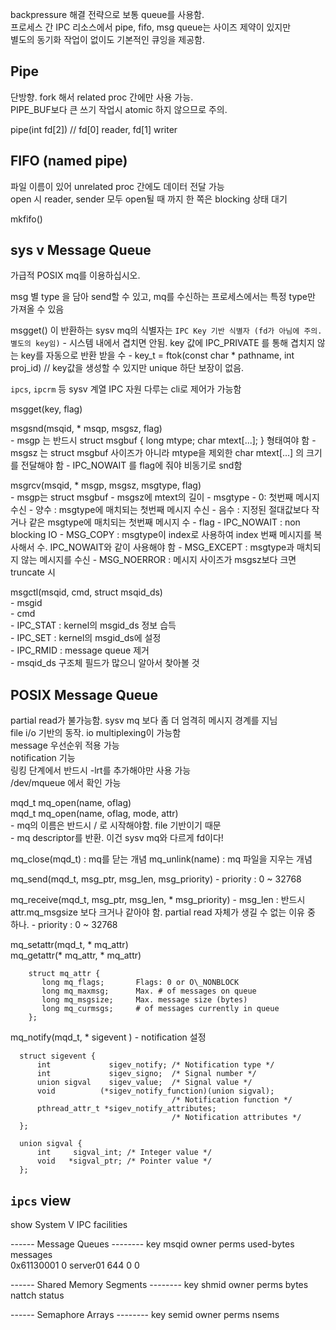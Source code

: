backpressure 해결 전략으로 보통 queue를 사용함.  
프로세스 간 IPC 리소스에서 pipe, fifo, msg queue는 사이즈 제약이 있지만   
별도의 동기화 작업이 없이도 기본적인 큐잉을 제공함.  

## Pipe

단방향. fork 해서 related proc 간에만 사용 가능.  
PIPE_BUF보다 큰 쓰기 작업시 atomic 하지 않으므로 주의.  

pipe(int fd[2]) // fd[0] reader, fd[1] writer

## FIFO (named pipe)

파일 이름이 있어 unrelated proc 간에도 데이터 전달 가능   
open 시 reader, sender 모두 open될 때 까지 한 쪽은 blocking 상태 대기  

mkfifo()

## sys v Message Queue

가급적 POSIX mq를 이용하십시오.  

msg 별 type 을 담아 send할 수 있고, mq를 수신하는 프로세스에서는 특정 type만 가져올 수 있음   

msgget() 이 반환하는 sysv mq의 식별자는 `IPC Key 기반 식별자 (fd가 아님에 주의. 별도의 key임)`
    - 시스템 내에서 겹치면 안됨. key 값에 IPC\_PRIVATE 를 통해 겹치지 않는 key를 자동으로 반환 받을 수
    - key\_t = ftok(const char * pathname, int proj\_id)  // key값을 생성할 수 있지만 unique 하단 보장이 없음.

`ipcs`, `ipcrm` 등 sysv 계열 IPC 자원 다루는 cli로 제어가 가능함  

msgget(key, flag)  

msgsnd(msqid, * msqp, msgsz, flag)  
    - msgp 는 반드시 struct msgbuf { long mtype; char mtext[...]; } 형태여야 함
    - msgsz 는 struct msgbuf 사이즈가 아니라 mtype을 제외한 char mtext[...] 의 크기를 전달해야 함
    - IPC\_NOWAIT 를 flag에 줘야 비동기로 snd함

msgrcv(msqid, * msgp, msgsz, msgtype, flag)  
    - msgp는 struct msgbuf
    - msgsz에 mtext의 길이
    - msgtype
        - 0: 첫번째 메시지 수신
        - 양수 : msgtype에 매치되는 첫번째 메시지 수신
        - 음수 : 지정된 절대값보다 작거나 같은 msgtype에 매치되는 첫번째 메시지 수
    - flag
        - IPC\_NOWAIT   : non blocking IO
        - MSG_COPY      : msgtype이 index로 사용하여 index 번째 메시지를 복사해서 수. IPC\_NOWAIT와 같이 사용해야 함
        - MSG_EXCEPT    : msgtype과 매치되지 않는 메시지를 수신
        - MSG_NOERROR   : 메시지 사이즈가 msgsz보다 크면 truncate 시

msgctl(msqid, cmd, struct msqid\_ds)  
    - msgid  
    - cmd  
        - IPC\_STAT : kernel의 msgid_ds 정보 습득  
        - IPC\_SET  : kernel의 msgid_ds에 설정  
        - IPC\_RMID : message queue 제거  
    - msqid\_ds 구조체 필드가 많으니 알아서 찾아볼 것  


## POSIX Message Queue


partial read가 불가능함. sysv mq 보다 좀 더 엄격히 메시지 경계를 지님  
file i/o 기반의 동작. io multiplexing이 가능함  
message 우선순위 적용 가능  
notification 기능  
링킹 단계에서 반드시 -lrt를 추가해야만 사용 가능  
/dev/mqueue 에서 확인 가능  

mqd\_t mq\_open(name, oflag)  
mqd\_t mq\_open(name, oflag, mode, attr)  
    - mq의 이름은 반드시 / 로 시작해야함. file 기반이기 때문  
    - mq descriptor를 반환. 이건 sysv mq와 다르게 fd이다!

mq\_close(mqd\_t) : mq를 닫는 개념
mq\_unlink(name) : mq 파일을 지우는 개념

mq\_send(mqd\_t, msg\_ptr, msg\_len, msg\_priority)
    - priority : 0 ~ 32768

mq\_receive(mqd\_t, msg\_ptr, msg\_len, * msg\_priority)
    - msg\_len : 반드시 attr.mq\_msgsize 보다 크거나 같아야 함. partial read 자체가 생길 수 없는 이유 중 하나.
    - priority : 0 ~ 32768

mq\_setattr(mqd\_t, * mq\_attr)  
mq\_getattr(* mq\_attr, * mq\_attr)  

```
    struct mq_attr {
       long mq_flags;       Flags: 0 or O\_NONBLOCK 
       long mq_maxmsg;      Max. # of messages on queue 
       long mq_msgsize;     Max. message size (bytes) 
       long mq_curmsgs;     # of messages currently in queue 
    };
```

mq\_notify(mqd\_t, * sigevent )
    - notification 설정

```
  struct sigevent {
      int             sigev_notify; /* Notification type */
      int             sigev_signo;  /* Signal number */
      union sigval    sigev_value;  /* Signal value */
      void          (*sigev_notify_function)(union sigval);
                                    /* Notification function */
      pthread_attr_t *sigev_notify_attributes;
                                    /* Notification attributes */
  };

  union sigval {
      int     sigval_int; /* Integer value */
      void   *sigval_ptr; /* Pointer value */
  };

```




## `ipcs` view  

show System V IPC facilities  

------ Message Queues --------
key        msqid      owner      perms      used-bytes   messages    
0x61130001 0          server01   644        0            0           

------ Shared Memory Segments --------
key        shmid      owner      perms      bytes      nattch     status      

------ Semaphore Arrays --------
key        semid      owner      perms      nsems     




